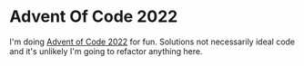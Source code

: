 # Advent Of Code 2022

I'm doing [Advent of Code 2022](https://adventofcode.com/2022) for fun. Solutions not necessarily ideal code and it's unlikely I'm going to refactor anything here.
